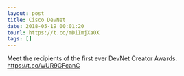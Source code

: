 ```yaml
---
layout: post
title: Cisco DevNet
date: 2018-05-19 00:01:20
tourl: https://t.co/mDiImjXaOX
tags: []
---
```

Meet the recipients of the first ever DevNet Creator Awards. https://t.co/wUR9GFcanC
